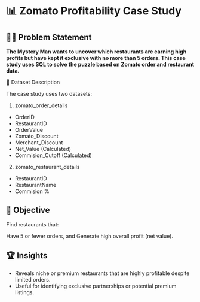 # 📊 Zomato Profitability Case Study
## 🕵️‍♂️ Problem Statement
**The Mystery Man wants to uncover which restaurants are earning high profits but have kept it exclusive with no more than 5 orders. This case study uses SQL to solve the puzzle based on Zomato order and restaurant data.**

📁 Dataset Description

The case study uses two datasets:

1) zomato_order_details
  - OrderID
  - RestaurantID
  - OrderValue
  - Zomato_Discount
  - Merchant_Discount
  - Net_Value (Calculated)
  - Commision_Cutoff (Calculated)
2) zomato_restaurant_details
  - RestaurantID
  - RestaurantName
  - Commision %

## 🧠 Objective
Find restaurants that:

Have 5 or fewer orders, and
Generate high overall profit (net value).

## 🏆 Insights

- Reveals niche or premium restaurants that are highly profitable despite limited orders.
- Useful for identifying exclusive partnerships or potential premium listings.

